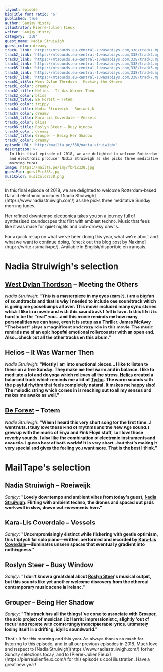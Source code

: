 ```yaml
---
layout: episode
bigTitle_font_ratio: '6'
published: true
author: Sanjay Mistry
illustrator: Pierre-Julien Fieux
writer: Sanjay Mistry
category: '338'
guest_name: Nadia Struiwigh
guest_color: dreamy
track1_link: 'https://mtsounds.eu-central-1.wasabisys.com/338/track1.mp3'
track2_link: 'https://mtsounds.eu-central-1.wasabisys.com/338/track2.mp3'
track3_link: 'https://mtsounds.eu-central-1.wasabisys.com/338/track3.mp3'
track4_link: 'https://mtsounds.eu-central-1.wasabisys.com/338/track4.mp3'
track5_link: 'https://mtsounds.eu-central-1.wasabisys.com/338/track5.mp3'
track6_link: 'https://mtsounds.eu-central-1.wasabisys.com/338/track6.mp3'
track7_link: 'https://mtsounds.eu-central-1.wasabisys.com/338/track7.mp3'
track1_title: West Dylan Thordson – Meeting the Others
track1_color: dreamy
track2_title: Helios – It Was Warmer Then
track2_color: bliss
track3_title: Be Forest – Totem
track3_color: trippy
track4_title: Nadia Struiwigh – Roeiweijk
track4_color: dreamy
track5_title: Kara-Lis Coverdale – Vessels
track5_color: bliss
track6_title: Roslyn Steer – Busy Window
track6_color: dreamy
track7_title: Grouper – Being Her Shadow
track7_color: dreamy
episode_URL: 'http://mailta.pe/338/nadia-struiwigh/'
description: >-
  In this final episode of 2018, we are delighted to welcome Rotterdam-based DJ
  and electronic producer Nadia Struiwigh as she picks three meditative Sunday
  morning tunes.
image: https://mailta.pe/img/fbPic338.jpg
guestPic: guestPic338.jpg
musiColor: musiColor338.png
---
```

<p id="introduction">In this final episode of 2018, we are delighted to welcome Rotterdam-based DJ and electronic producer [Nadia Struiwigh](https://www.nadiastruiwigh.com/) as she picks three meditative Sunday morning tunes.
<br><br>
Her refined downtempo electronica takes you on a journey full of synthesised soundscapes that flirt with ambient techno. Music that feels like it was made for quiet nights and club-drowsy dawns.
<br><br>
For a quick recap on what we've been doing this year, what we're about and what we want to continue doing, [check out this blog post by Maxime](https://write.as/mailtape/). Available in English/disponible en français.</p>


# Nadia Struiwigh's selection

## [West Dylan Thordson](https://en.wikipedia.org/wiki/West_Dylan_Thordson) – Meeting the Others
_Nadia Struiwigh_: **"**This is a masterpiece in my eyes (ears?). I am a big fan of soundtracks and that is why I needed to include one soundtrack which is giving me goosebumps all over. This movie included many sync stories which I like in a movie and with this soundtrack I fell in love. In this life it is hard to be the “real” you...and this movie reminds me how many personalities we can have, even it is setup as a Thriller. James McAvoy “The beast” plays a magnificent and crazy role in this movie. The music reminds me of an epic hopeful emotional rollercoaster with an open end. Also...check out all the other tracks on this album.**"**

## Helios – It Was Warmer Then
_Nadia Struiwigh_: **"**Mostly I am into emotional pieces... I like to listen to these on a free Sunday. They make me feel warm and in balance. I like to meditate a lot and do yoga which relieves all the stress. [Helios](https://www.unseen-music.com/) created a balanced track which reminds me a bit of [Tycho](http://tychomusic.com/). The warm sounds with the playful rhythm that feels completely natural. It makes me happy also! The melodic string which comes in is reaching out to all my senses and makes me awake as well.**"**

## [Be Forest](https://beforest.bandcamp.com/) – Totem
_Nadia Struiwigh_: **"**When I heard this very short song for the first time...I went nuts. I truly love these kind of rhythms and the New Age sound. I grew up with the music of Enya and Pink Floyd stuff, so I love those reverby sounds. I also like the combination of electronic instruments and acoustic. I guess best of both worlds! It is very short...but that’s making it very special and gives the feeling you want more. That is the best I think.**"**


# MailTape's selection

## Nadia Struiwigh – Roeiweijk
_Sanjay_: **"**Lovely downtempo and ambient vibes from today's guest, [Nadia Struiwigh](https://www.nadiastruiwigh.com/). Flirting with ambient techno, the drones and spaced out pads work well in slow, drawn out movements here.**"**

## Kara-Lis Coverdale – Vessels
_Sanjay_: **"**Uncompromisingly distinct while flickering with gentle optimism, this triptych for solo piano—written, performed and recorded by [Kara-Lis Coverdale](https://soundcloud.com/klissay)—illuminates unseen spaces that eventually gradient into nothingness.**"**

## Roslyn Steer – Busy Window
_Sanjay_: **"**I don't know a great deal about [Roslyn Steer](https://soundcloud.com/ros-steer)'s musical output, but this sounds like yet another welcome discovery from the ethereal contemporary music scene in Ireland.**"**

## Grouper – Being Her Shadow
_Sanjay_: **"**This track has all the things I've come to associate with [Grouper](http://www.repeatingpattern.com/), the solo project of musician Liz Harris: impressionistic, slightly 'out of focus' and replete with comfortingly indecipherable lyrics. Ultimately losing itself in a drifting, idyllic soundworld.**"**


<p id="outroduction">That's it for this morning and this year. As always thanks so much for listening to this episode, and to all our previous episodes in 2018. Much love and respect to [Nadia Struiwigh](https://www.nadiastruiwigh.com/) for her Sunday selections today, and to [Pierre-Julien Fieux](https://pierrejulienfieux.com/) for this episode's cool illustration. Have a great new year!</p>

